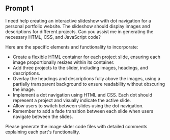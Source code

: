 ## Prompt 1
I need help creating an interactive slideshow with dot navigation 
for a personal portfolio website. The slideshow should display images 
and descriptions for different projects. Can you assist me in generating 
the necessary HTML, CSS, and JavaScript code? 

Here are the specific elements and functionality to incorporate:
* Create a flexible HTML container for each project slide, 
  ensuring each image proportionally resizes within its container.
* Add three projects to the slider, including images, headings,
  and descriptions.
* Overlay the headings and descriptions fully above the images,
  using a partially transparent background to ensure readability
  without obscuring the image.
* Implement a dot navigation using HTML and CSS. Each dot should
  represent a project and visually indicate the active slide.
* Allow users to switch between slides using the dot navigation.
* Remember to add a fade transition between each slide when
  users navigate between the slides.

Please generate the image slider code files with detailed comments
explaining each part's functionality.
